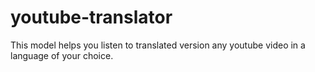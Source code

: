 # youtube-translator
This model helps you listen to translated version any youtube video in a language of your choice.
